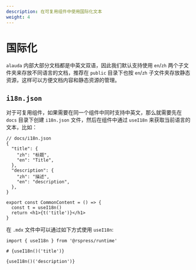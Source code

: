 ```yaml
---
description: 在可复用组件中使用国际化文本
weight: 4
---
```


# 国际化

`alauda` 内部大部分文档都是中英文双语，因此我们默认支持使用 `en`/`zh` 两个子文件夹来存放不同语言的文档，推荐在 `public` 目录下也按 `en`/`zh` 子文件夹存放静态资源，这样可以方便文档内容和静态资源的管理。

## `i18n.json`

对于可复用组件，如果需要在同一个组件中同时支持中英文，那么就需要先在 `docs` 目录下创建 `i18n.json` 文件，然后在组件中通过 `useI18n` 来获取当前语言的文本，比如：

```jsonc
// docs/i18n.json
{
  "title": {
    "zh": "标题",
    "en": "Title",
  },
  "description": {
    "zh": "描述",
    "en": "description",
  },
}
```

```tsx
export const CommonContent = () => {
  const t = useI18n()
  return <h1>{t('title')}</h1>
}
```

在 `.mdx` 文件中可以通过如下方式使用 `useI18n`:

```mdx
import { useI18n } from '@rspress/runtime'

# {useI18n()('title')}

{useI18n()('description')}
```
